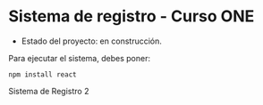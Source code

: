 <h1>Sistema de registro - Curso ONE</h1>

- Estado del proyecto: en construcción.

Para ejecutar el sistema, debes poner:

```npm install react```

Sistema de Registro 2
